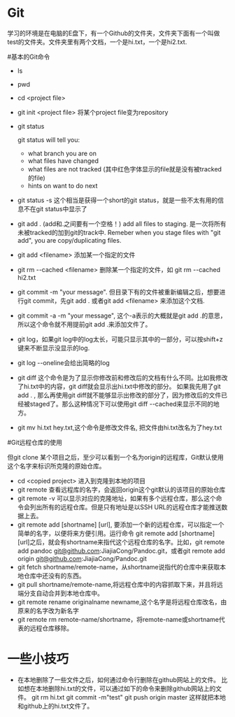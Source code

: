 Git
===
学习的环境是在电脑的E盘下，有一个Github的文件夹，文件夹下面有一个叫做test的文件夹。文件夹里有两个文档，一个是hi.txt，一个是hi2.txt.


#基本的Git命令

- ls
- pwd
- cd \<project file>
- git init \<project file>  将某个project file变为repository
- git status 

  git status will tell you:
  - what branch you are on
  - what files have changed
  - what files are not tracked (其中红色字体显示的file就是没有被tracked的file)
  - hints on want to do next
- git status -s 这个相当是获得一个short的git status，就是一些不太有用的信息不在git status中显示了

- git add . (add和.之间要有一个空格！)  add all files to staging. 是一次将所有未被tracked的加到git的track中. Remeber when you stage files with "git add", you are copy/duplicating files.

- git add \<filename> 添加某一个指定的文件

- git rm --cached \<filename> 删除某一个指定的文件，如 git rm --cached hi2.txt

- git commit -m "your message". 但目录下有的文件被重新编辑之后，想要进行git commit，先git add . 或者git add \<filename> 来添加这个文档.
- git commit -a -m "your message", 这个-a表示的大概就是git add .的意思，所以这个命令就不用提前git add .来添加文件了。

- git log，如果git log中的log太长，可能只显示其中的一部分，可以按shift+z键来不断显示没显示的log. 
- git log --oneline会给出简略的log

- git diff 这个命令是为了显示你修改前和修改后的文档有什么不同。比如我修改了hi.txt中的内容，git diff就会显示出hi.txt中修改的部分。
	如果我先用了git add . , 那么再使用git diff就不能够显示出修改的部分了，因为修改后的文件已经被staged了。那么这种情况下可以使用git diff --cached来显示不同的地方。

- git mv hi.txt hey.txt,这个命令是修改文件名, 把文件由hi.txt改名为了hey.txt


#Git远程仓库的使用

但git clone 某个项目之后，至少可以看到一个名为origin的远程库，Git默认使用这个名字来标识所克隆的原始仓库。

- cd \<copied project\> 进入到克隆到本地的项目
- git remote 查看远程库的名字，会返回origin这个git默认的该项目的原始仓库
- git remote -v 可以显示对应的克隆地址，如果有多个远程仓库，那么这个命令会列出所有的远程仓库。但是只有地址是以SSH URL的远程仓库才能推送数据上去。
- git remote add [shortname] [url], 要添加一个新的远程仓库，可以指定一个简单的名字，以便将来方便引用。运行命令 git remote add [shortname] [url]之后，就会有shortname来指代这个远程仓库的名字。比如，git remote add pandoc git@github.com:JiajiaCong/Pandoc.git，或者git remote add origin git@github.com:JiajiaCong/Pandoc.git
- git fetch shortname/remote-name，从shortname说指代的仓库中来获取本地仓库中还没有的东西。
- git pull shortname/remote-name,将远程仓库中的内容抓取下来，并且将远端分支自动合并到本地仓库中。
- git remote rename originalname newname,这个名字是将远程仓库改名，由原来的名字改为新名字
- git remote rm remote-name/shortname，将remote-name或shortname代表的远程仓库移除。


# 一些小技巧

- 在本地删除了一些文件之后，如何通过命令行删除在github网站上的文件。
  比如想在本地删除hi.txt的文件，可以通过如下的命令来删除github网站上的文件。
  git rm hi.txt
  git commit -m"test"
  git push origin master
  这样就把本地和github上的hi.txt文件了。
